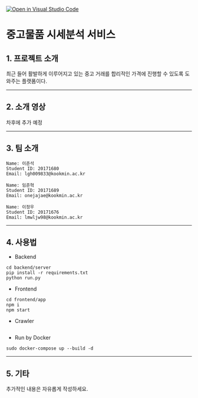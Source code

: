 [![Open in Visual Studio Code](https://classroom.github.com/assets/open-in-vscode-f059dc9a6f8d3a56e377f745f24479a46679e63a5d9fe6f495e02850cd0d8118.svg)](https://classroom.github.com/online_ide?assignment_repo_id=7073047&assignment_repo_type=AssignmentRepo)

# 중고물품 시세분석 서비스

## 1. 프로젝트 소개

최근 들어 활발하게 이루어지고 있는 중고 거래를 합리적인 가격에 진행할 수 있도록 도와주는 플랫폼이다.

---

## 2. 소개 영상

차후에 추가 예정

---

## 3. 팀 소개

```
Name: 이준석
Student ID: 20171680
Email: lgh009833@kookmin.ac.kr
```

```
Name: 임준혁
Student ID: 20171689
Email: onejajae@kookmin.ac.kr
```

```
Name: 이정우
Student ID: 20171676
Email: lmwljw98@kookmin.ac.kr
```

---

## 4. 사용법

- Backend

```
cd backend/server
pip install -r requirements.txt
python run.py
```

- Frontend

```
cd frontend/app
npm i
npm start
```

- Crawler

```

```

- Run by Docker
```
sudo docker-compose up --build -d
```
---

## 5. 기타

추가적인 내용은 자유롭게 작성하세요.

```

```
